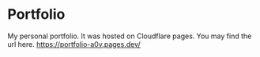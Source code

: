 # Portfolio
My personal portfolio.
It was hosted on Cloudflare pages. You may find the url here. 
https://portfolio-a0v.pages.dev/
